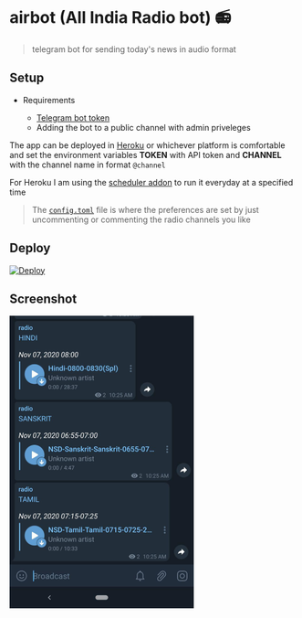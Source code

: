 # airbot (All India Radio bot) :radio:
> telegram bot for sending today's news in audio format 



## Setup

* Requirements

    * [Telegram bot token](https://core.telegram.org/bots) 
    * Adding the bot to a public channel with admin priveleges

    

The app can be deployed in [Heroku](https://devcenter.heroku.com) or whichever platform is comfortable and set the environment variables **TOKEN** with API token and **CHANNEL** with the channel name in format `@channel`

For Heroku I am using the [scheduler addon](https://devcenter.heroku.com/articles/scheduler) to run it everyday at a specified time


> The [`config.toml`](https://github.com/neelabalan/airbot/blob/master/config.toml) file is where the preferences are set by just uncommenting or commenting the radio channels you like


## Deploy

[![Deploy](https://www.herokucdn.com/deploy/button.svg)](https://heroku.com/deploy)



## Screenshot

<img src="assets/screenshot.jpg" alt="screenshot" style="zoom: 50%;" />

